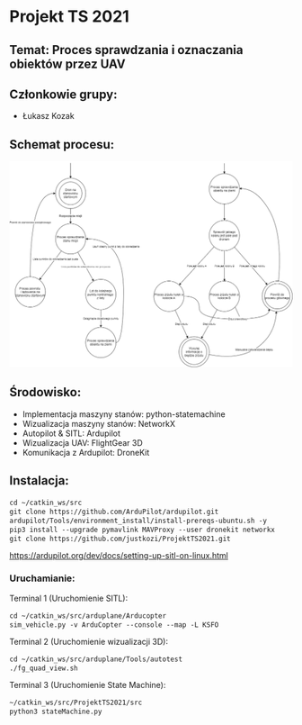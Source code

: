 # Projekt TS 2021
## Temat: Proces sprawdzania i oznaczania obiektów przez UAV
## Członkowie grupy:
- Łukasz Kozak
## Schemat procesu:
![Schemat](img/Schemat.png)
## Środowisko:
- Implementacja maszyny stanów: python-statemachine
- Wizualizacja maszyny stanów: NetworkX
- Autopilot & SITL: Ardupilot
- Wizualizacja UAV: FlightGear 3D
- Komunikacja z Ardupilot: DroneKit
## Instalacja:
```
cd ~/catkin_ws/src
git clone https://github.com/ArduPilot/ardupilot.git
ardupilot/Tools/environment_install/install-prereqs-ubuntu.sh -y
pip3 install --upgrade pymavlink MAVProxy --user dronekit networkx 
git clone https://github.com/justkozi/ProjektTS2021.git

```
https://ardupilot.org/dev/docs/setting-up-sitl-on-linux.html
### Uruchamianie:
Terminal 1 (Uruchomienie SITL):
```
cd ~/catkin_ws/src/arduplane/Arducopter
sim_vehicle.py -v ArduCopter --console --map -L KSFO
```
Terminal 2 (Uruchomienie wizualizacji 3D):
```
cd ~/catkin_ws/src/arduplane/Tools/autotest
./fg_quad_view.sh
```
Terminal 3 (Uruchomienie State Machine):
```
~/catkin_ws/src/ProjektTS2021/src
python3 stateMachine.py
```

[comment]: <> (### ToDo)

[comment]: <> (- [x] Python state machine - konsolowo - przeskakiwanie po stanach )

[comment]: <> (- [x] Znaleźć projekt z symulacją UAV - https://ardupilot.org/dev/docs/ros-gazebo.html)

[comment]: <> (- [ ] Stałe ze StateMAchine.py do YAML-a )

[comment]: <> (- [x] plt.figure - przekazywać AX &#40;na nowo ładowane grafu&#41;)
